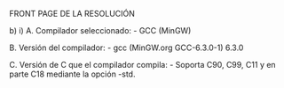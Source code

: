 FRONT PAGE DE LA RESOLUCIÓN

b) 
i)
  A. Compilador seleccionado:
         - GCC (MinGW)
      
  B. Versión del compilador:
         - gcc (MinGW.org GCC-6.3.0-1) 6.3.0
      
  C. Versión de C que el compilador compila:
         - Soporta C90, C99, C11 y en parte C18 mediante la opción -std.
